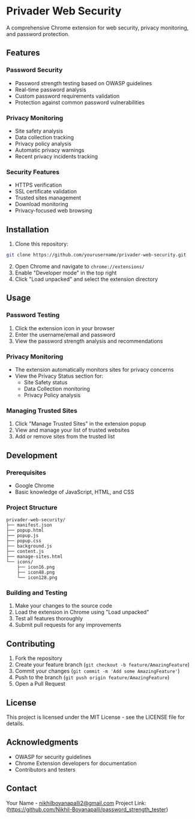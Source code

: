 # Privader Web Security

A comprehensive Chrome extension for web security, privacy monitoring, and password protection.

## Features

### Password Security
- Password strength testing based on OWASP guidelines
- Real-time password analysis
- Custom password requirements validation
- Protection against common password vulnerabilities

### Privacy Monitoring
- Site safety analysis
- Data collection tracking
- Privacy policy analysis
- Automatic privacy warnings
- Recent privacy incidents tracking

### Security Features
- HTTPS verification
- SSL certificate validation
- Trusted sites management
- Download monitoring
- Privacy-focused web browsing

## Installation

1. Clone this repository:
```bash
git clone https://github.com/yourusername/privader-web-security.git
```

2. Open Chrome and navigate to `chrome://extensions/`
3. Enable "Developer mode" in the top right
4. Click "Load unpacked" and select the extension directory

## Usage

### Password Testing
1. Click the extension icon in your browser
2. Enter the username/email and password
3. View the password strength analysis and recommendations

### Privacy Monitoring
- The extension automatically monitors sites for privacy concerns
- View the Privacy Status section for:
  - Site Safety status
  - Data Collection monitoring
  - Privacy Policy analysis

### Managing Trusted Sites
1. Click "Manage Trusted Sites" in the extension popup
2. View and manage your list of trusted websites
3. Add or remove sites from the trusted list

## Development

### Prerequisites
- Google Chrome
- Basic knowledge of JavaScript, HTML, and CSS

### Project Structure
```
privader-web-security/
├── manifest.json
├── popup.html
├── popup.js
├── popup.css
├── background.js
├── content.js
├── manage-sites.html
└── icons/
    ├── icon16.png
    ├── icon48.png
    └── icon128.png
```

### Building and Testing
1. Make your changes to the source code
2. Load the extension in Chrome using "Load unpacked"
3. Test all features thoroughly
4. Submit pull requests for any improvements

## Contributing

1. Fork the repository
2. Create your feature branch (`git checkout -b feature/AmazingFeature`)
3. Commit your changes (`git commit -m 'Add some AmazingFeature'`)
4. Push to the branch (`git push origin feature/AmazingFeature`)
5. Open a Pull Request

## License

This project is licensed under the MIT License - see the LICENSE file for details.

## Acknowledgments

- OWASP for security guidelines
- Chrome Extension developers for documentation
- Contributors and testers

## Contact

Your Name - nikhilboyanapalli2@gmail.com
Project Link: (https://github.com/Nikhil-Boyanapalli/password_strength_tester)
